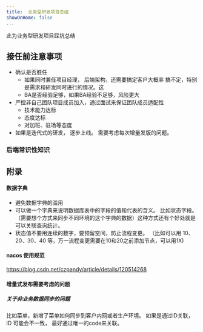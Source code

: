 ```yaml
---
title:  业务型研发项目总结
showOnHome: false
...
```


此为业务型研发项目踩坑总结


## 接任前注意事项

-  确认是否胜任
	-  如果同时兼任项目经理， 后端架构，还需要搞定客户大概率 搞不定，特别是需求和研发同时进行的情况。这
	-  BA是否经验足够，如果BA经验不足够，风险更大
- 严控非自己团队项目成员加入，通过面试来保证团队成员适配性
	- 技术能力达标
	- 态度达标
	- 对加班、驻场等态度
- 如果是迭代式的研发， 逐步上线。 需要考虑每次增量发版的问题。






### 后端常识性知识







## 附录

#### 数据字典
 - 避免数据字典的滥用
 - 可以做一个字典来说明数据库表中的字段的值和代表的含义。 比如状态字段。 （需要想个方式来同步不同环境的这个字典的数据）这种方式还有个好处就是可以关联查询统计。
 - 状态值不要用连续的数字，要预留空间，防止流程变更。 （比如可以用 10、20、30、40 等，万一流程变更需要在10和20之前添加节点，可以用1X)


#### nacos 使用规范
https://blog.csdn.net/czpandy/article/details/120514268

#### 增量式发布需要考虑的问题

##### 关于非业务数据同步的问题
比如菜单，新增了菜单如何同步到客户内网或者生产环境。 如果是通过ID关联， ID 可能会不一致， 最好通过唯一的code来关联。